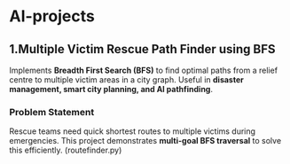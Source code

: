 # AI-projects
## 1.Multiple Victim Rescue Path Finder using BFS
Implements **Breadth First Search (BFS)** to find optimal paths from a relief centre to multiple victim areas in a city graph. Useful in **disaster management, smart city planning, and AI pathfinding**.
### Problem Statement
Rescue teams need quick shortest routes to multiple victims during emergencies. This project demonstrates **multi-goal BFS traversal** to solve this efficiently.
(routefinder.py)
